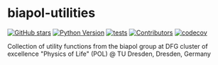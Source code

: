 # biapol-utilities
[![GitHub stars](https://img.shields.io/github/stars/BiAPoL/biapol-utilities?style=social)](https://github.com/BiAPoL/biapol-utilities/)
[![Python Version](https://img.shields.io/pypi/pyversions/biapol-utilities.svg?color=green)](https://python.org)
[![tests](https://github.com/BiAPoL/biapol-utilities/workflows/tests/badge.svg)](https://github.com/BiAPoL/biapol-utilities/actions)
[![Contributors](https://img.shields.io/github/contributors-anon/BiAPoL/biapol-utilities)](https://github.com/BiAPoL/biapol-utilities/graphs/contributors)
[![codecov](https://codecov.io/gh/BiAPoL/biapol-utilities/branch/master/graph/badge.svg)](https://codecov.io/gh/BiAPoL/biapol-utilities)

Collection of utility functions from the biapol group at DFG cluster of excellence "Physics of Life" (POL) @ TU Dresden, Dresden, Germany
